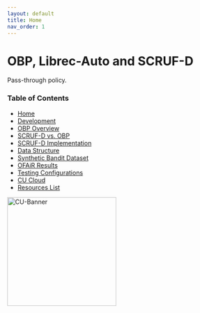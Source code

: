 ```yaml
---
layout: default
title: Home
nav_order: 1
---
```

# OBP, Librec-Auto and SCRUF-D

Pass-through policy.

### Table of Contents
- [Home](index)
- [Development](03-dev)
- [OBP Overview](04-obp-overview)
- [SCRUF-D vs. OBP](05-scruf-d)
- [SCRUF-D Implementation](06-implementation)
- [Data Structure](07-data-structure)
- [Synthetic Bandit Dataset](08-slate)
- [OFAiR Results](09-OFAiR)
- [Testing Configurations](10-test-config)
- [CU Cloud](11-cloud)
- [Resources List](12-resources)

<img src='https://www.colorado.edu/profiles/express/themes/ucb/images/cu-boulder-logo-text-black.svg' width='250' alt='CU-Banner'>
